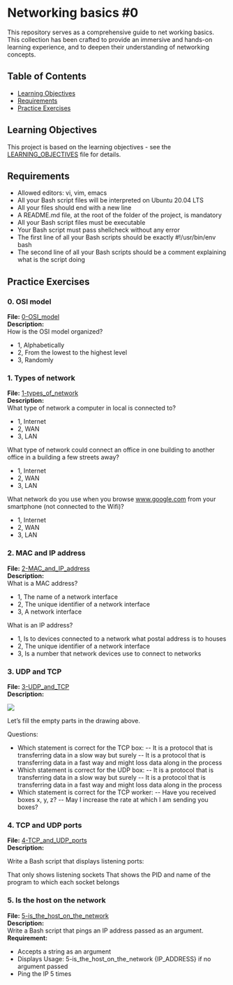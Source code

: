 # Networking basics #0

This repository serves as a comprehensive guide to net working basics.
This collection has been crafted to provide an immersive and hands-on learning experience, and to deepen their understanding of networking concepts.

## Table of Contents

- [Learning Objectives](#learning-objectives)
- [Requirements](#requirements)
- [Practice Exercises](#practice-exercises)

## Learning Objectives

This project is based on the learning objectives - see the [LEARNING_OBJECTIVES](https://github.com/Goaty-yagi/holbertonschool-network/blob/main/basics_0/LEARNING_OBJECTIVES.md) file for details.

## Requirements

- Allowed editors: vi, vim, emacs
- All your Bash script files will be interpreted on Ubuntu 20.04 LTS
- All your files should end with a new line
- A README.md file, at the root of the folder of the project, is mandatory
- All your Bash script files must be executable
- Your Bash script must pass shellcheck without any error
- The first line of all your Bash scripts should be exactly #!/usr/bin/env bash
- The second line of all your Bash scripts should be a comment explaining what is the script doing

## Practice Exercises

### 0. OSI model

**File:** [0-OSI_model](https://github.com/Goaty-yagi/holbertonschool-network/blob/main/basics_0/0-OSI_model)<br>
**Description:** <br>
How is the OSI model organized?

- 1, Alphabetically
- 2, From the lowest to the highest level
- 3, Randomly

### 1. Types of network

**File:** [1-types_of_network](https://github.com/Goaty-yagi/holbertonschool-network/blob/main/basics_0/1-types_of_network)<br>
**Description:** <br>
What type of network a computer in local is connected to?

- 1, Internet
- 2, WAN
- 3, LAN

What type of network could connect an office in one building to another office in a building a few streets away?

- 1, Internet
- 2, WAN
- 3, LAN

What network do you use when you browse www.google.com from your smartphone (not connected to the Wifi)?

- 1, Internet
- 2, WAN
- 3, LAN

### 2. MAC and IP address

**File:** [2-MAC_and_IP_address](https://github.com/Goaty-yagi/holbertonschool-network/blob/main/basics_0/2-MAC_and_IP_address)<br>
**Description:** <br>
What is a MAC address?

- 1, The name of a network interface
- 2, The unique identifier of a network interface
- 3, A network interface

What is an IP address?

- 1, Is to devices connected to a network what postal address is to houses
- 2, The unique identifier of a network interface
- 3, Is a number that network devices use to connect to networks

### 3. UDP and TCP

**File:** [3-UDP_and_TCP](https://github.com/Goaty-yagi/holbertonschool-network/blob/main/basics_0/3-UDP_and_TCP)<br>
**Description:** <br>

<img src='https://s3.eu-west-3.amazonaws.com/hbtn.intranet/uploads/medias/2020/9/3d92e3c4a470f8ecf4c73db511fcbbadaa002e1c.jpg?X-Amz-Algorithm=AWS4-HMAC-SHA256&X-Amz-Credential=AKIA4MYA5JM5DUTZGMZG%2F20240219%2Feu-west-3%2Fs3%2Faws4_request&X-Amz-Date=20240219T002511Z&X-Amz-Expires=86400&X-Amz-SignedHeaders=host&X-Amz-Signature=e100c747cf7c983ad2d264137972b24a66690d43330291a9bac2dd94ff756503'>

Let’s fill the empty parts in the drawing above.

Questions:

- Which statement is correct for the TCP box:
  -- It is a protocol that is transferring data in a slow way but surely
  -- It is a protocol that is transferring data in a fast way and might loss data along in the process
- Which statement is correct for the UDP box:
  -- It is a protocol that is transferring data in a slow way but surely
  -- It is a protocol that is transferring data in a fast way and might loss data along in the process
- Which statement is correct for the TCP worker:
  -- Have you received boxes x, y, z?
  -- May I increase the rate at which I am sending you boxes?

### 4. TCP and UDP ports

**File:** [4-TCP_and_UDP_ports](https://github.com/Goaty-yagi/holbertonschool-network/blob/main/basics_0/4-TCP_and_UDP_ports)<br>
**Description:** <br>

Write a Bash script that displays listening ports:

That only shows listening sockets
That shows the PID and name of the program to which each socket belongs


### 5. Is the host on the network

**File:** [5-is_the_host_on_the_network](https://github.com/Goaty-yagi/holbertonschool-network/blob/main/basics_0/5-is_the_host_on_the_network)<br>
**Description:** <br>
Write a Bash script that pings an IP address passed as an argument.
**Requirement:** <br>
- Accepts a string as an argument
- Displays Usage: 5-is_the_host_on_the_network {IP_ADDRESS} if no argument passed
- Ping the IP 5 times
